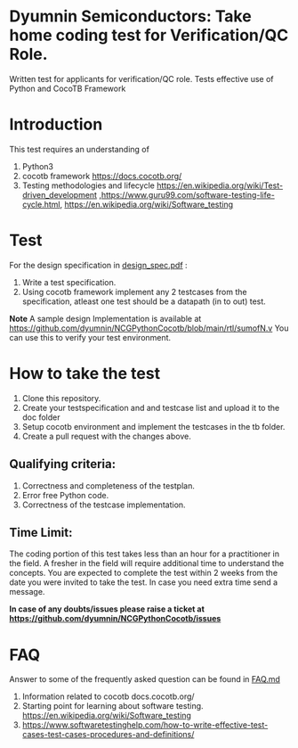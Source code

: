 # Dyumnin Semiconductors: Take home coding test for Verification/QC Role.

Written test for applicants for verification/QC role. Tests effective use of Python and CocoTB Framework

# Introduction

This test requires an understanding of 

1. Python3
2. cocotb framework https://docs.cocotb.org/ 
3. Testing methodologies and lifecycle https://en.wikipedia.org/wiki/Test-driven_development ,https://www.guru99.com/software-testing-life-cycle.html,   https://en.wikipedia.org/wiki/Software_testing 

# Test

For the design specification in [design_spec.pdf](design_spec.pdf) :

1. Write a test specification.
2. Using cocotb framework implement any 2 testcases from the specification, atleast one test should be a datapath (in to out) test.

**Note** A sample design Implementation is available at https://github.com/dyumnin/NCGPythonCocotb/blob/main/rtl/sumofN.v You can use this to verify your test environment.

# How to take the test

1. Clone this repository.
2. Create your testspecification and  and testcase list and upload it to the doc folder
3. Setup cocotb environment and implement the testcases in the tb folder.
4. Create a pull request with the changes above.

## Qualifying criteria:

1. Correctness and completeness of the testplan.
2. Error free Python code.
3. Correctness of the testcase implementation.

## Time Limit:

The coding portion of this test takes less than an hour for a practitioner in the field. A fresher in the field will require additional time to understand the concepts.
You are expected to complete the test within 2 weeks from the date you were invited to take the test. In case you need extra time send a message.

**In case of any doubts/issues please raise a ticket at https://github.com/dyumnin/NCGPythonCocotb/issues**

# FAQ

Answer to some of the frequently asked question can be found in [FAQ.md](FAQ.md) 
1. Information related to cocotb docs.cocotb.org/ 
2. Starting point for learning about software testing. https://en.wikipedia.org/wiki/Software_testing
3. https://www.softwaretestinghelp.com/how-to-write-effective-test-cases-test-cases-procedures-and-definitions/

